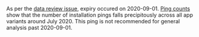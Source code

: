 As per the [data review issue][review], expiry occured on 2020-09-01.
[Ping counts][plot] show that the number of installation pings falls precipitously across all app variants around July 2020.
This ping is not recommended for general analysis past 2020-09-01.

[review]: https://github.com/mozilla-mobile/fenix/pull/8074
[plot]: https://sql.telemetry.mozilla.org/queries/80027/source#198690
